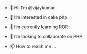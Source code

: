 - 👋 Hi, I’m @vijaykumar
- 👀 I’m interested in cake php
- 🌱 I’m currently learning ROR
- 💞️ I’m looking to collaborate on PHP

- 📫 How to reach me ...

<!---
vijaykumarrt/vijaykumarrt is a ✨ special ✨ repository because its `README.md` (this file) appears on your GitHub profile.
You can click the Preview link to take a look at your changes.
--->
